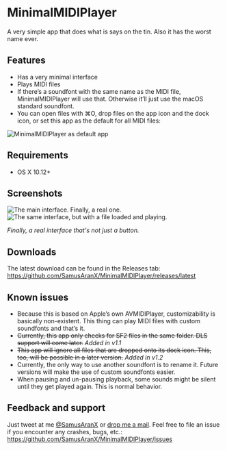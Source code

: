 # MinimalMIDIPlayer
A very simple app that does what is says on the tin. Also it has the worst name ever.

## Features
* Has a very minimal interface
* Plays MIDI files
* If there’s a soundfont with the same name as the MIDI file, MinimalMIDIPlayer will use that. Otherwise it’ll just use the macOS standard soundfont.
* You can open files with ⌘O, drop files on the app icon and the dock icon, or set this app as the default for all MIDI files: 

![MinimalMIDIPlayer as default app](https://cloud.githubusercontent.com/assets/676069/13197115/1fb342b0-d7e4-11e5-95ae-7f825b58cfd2.png)

## Requirements
* OS X 10.12+

## Screenshots

![The main interface. Finally, a real one.](https://user-images.githubusercontent.com/676069/34043994-98049e42-e1a3-11e7-895d-d1b2b0ea731a.png)
![The same interface, but with a file loaded and playing.](https://user-images.githubusercontent.com/676069/34043663-4c9c8006-e1a2-11e7-86b1-7642b07d34b1.png)

*Finally, a real interface that's not just a button.*

## Downloads

The latest download can be found in the Releases tab: https://github.com/SamusAranX/MinimalMIDIPlayer/releases/latest

## Known issues
* Because this is based on Apple’s own AVMIDIPlayer, customizability is basically non-existent. This thing can play MIDI files with custom soundfonts and that’s it.
* ~~Currently, this app only checks for SF2 files in the same folder. DLS support will come later.~~ *Added in v1.1*
* ~~This app will ignore all files that are dropped onto its dock icon. This, too, will be possible in a later version.~~ *Added in v1.2*
* Currently, the only way to use another soundfont is to rename it. Future versions will make the use of custom soundfonts easier.
* When pausing and un-pausing playback, some sounds might be silent until they get played again. This is normal behavior.

## Feedback and support
Just tweet at me [@SamusAranX](https://twitter.com/SamusAranX) or [drop me a mail](mailto:hallo@peterwunder.de).
Feel free to file an issue if you encounter any crashes, bugs, etc.: https://github.com/SamusAranX/MinimalMIDIPlayer/issues